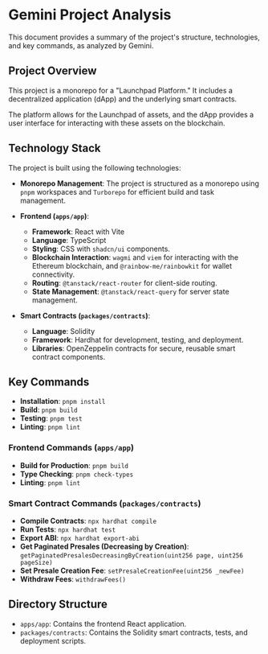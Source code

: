 # Gemini Project Analysis

This document provides a summary of the project's structure, technologies, and key commands, as analyzed by Gemini.

## Project Overview

This project is a monorepo for a "Launchpad Platform." It includes a decentralized application (dApp) and the underlying smart contracts.

The platform allows for the Launchpad of assets, and the dApp provides a user interface for interacting with these assets on the blockchain.

## Technology Stack

The project is built using the following technologies:

- **Monorepo Management**: The project is structured as a monorepo using `pnpm` workspaces and `Turborepo` for efficient build and task management.

- **Frontend (`apps/app`)**:
  - **Framework**: React with Vite
  - **Language**: TypeScript
  - **Styling**: CSS with `shadcn/ui` components.
  - **Blockchain Interaction**: `wagmi` and `viem` for interacting with the Ethereum blockchain, and `@rainbow-me/rainbowkit` for wallet connectivity.
  - **Routing**: `@tanstack/react-router` for client-side routing.
  - **State Management**: `@tanstack/react-query` for server state management.

- **Smart Contracts (`packages/contracts`)**:
  - **Language**: Solidity
  - **Framework**: Hardhat for development, testing, and deployment.
  - **Libraries**: OpenZeppelin contracts for secure, reusable smart contract components.

## Key Commands

- **Installation**: `pnpm install`
- **Build**: `pnpm build`
- **Testing**: `pnpm test`
- **Linting**: `pnpm lint`

### Frontend Commands (`apps/app`)

- **Build for Production**: `pnpm build`
- **Type Checking**: `pnpm check-types`
- **Linting**: `pnpm lint`

### Smart Contract Commands (`packages/contracts`)

- **Compile Contracts**: `npx hardhat compile`
- **Run Tests**: `npx hardhat test`
- **Export ABI**: `npx hardhat export-abi`
- **Get Paginated Presales (Decreasing by Creation)**: `getPaginatedPresalesDecreasingByCreation(uint256 page, uint256 pageSize)`
- **Set Presale Creation Fee**: `setPresaleCreationFee(uint256 _newFee)`
- **Withdraw Fees**: `withdrawFees()`

## Directory Structure

- `apps/app`: Contains the frontend React application.
- `packages/contracts`: Contains the Solidity smart contracts, tests, and deployment scripts.
